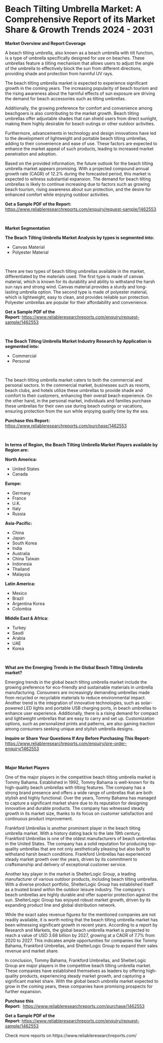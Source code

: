 <p><h1>Beach Tilting Umbrella Market: A Comprehensive Report of its Market Share & Growth Trends 2024 - 2031</h1></p><p><strong>Market Overview and Report Coverage</strong></p>
<p><p>A beach tilting umbrella, also known as a beach umbrella with tilt function, is a type of umbrella specifically designed for use on beaches. These umbrellas feature a tilting mechanism that allows users to adjust the angle of the umbrella to effectively block the sun from different directions, providing shade and protection from harmful UV rays.</p><p>The beach tilting umbrella market is expected to experience significant growth in the coming years. The increasing popularity of beach tourism and the rising awareness about the harmful effects of sun exposure are driving the demand for beach accessories such as tilting umbrellas.</p><p>Additionally, the growing preference for comfort and convenience among beachgoers is also contributing to the market growth. Beach tilting umbrellas offer adjustable shades that can shield users from direct sunlight, making them highly desirable for beach outings or other outdoor activities.</p><p>Furthermore, advancements in technology and design innovations have led to the development of lightweight and portable beach tilting umbrellas, adding to their convenience and ease of use. These factors are expected to enhance the market appeal of such products, leading to increased market penetration and adoption.</p><p>Based on the provided information, the future outlook for the beach tilting umbrella market appears promising. With a projected compound annual growth rate (CAGR) of 12.2% during the forecasted period, this market is expected to witness substantial expansion. The demand for beach tilting umbrellas is likely to continue increasing due to factors such as growing beach tourism, rising awareness about sun protection, and the desire for enhanced comfort while enjoying outdoor activities.</p></p>
<p><strong>Get a Sample PDF of the Report:</strong> <a href="https://www.reliableresearchreports.com/enquiry/request-sample/1462553">https://www.reliableresearchreports.com/enquiry/request-sample/1462553</a></p>
<p>&nbsp;</p>
<p><strong>Market Segmentation</strong></p>
<p><strong>The Beach Tilting Umbrella Market Analysis by types is segmented into:</strong></p>
<p><ul><li>Canvas Material</li><li>Polyester Material</li></ul></p>
<p>&nbsp;</p>
<p><p>There are two types of beach tilting umbrellas available in the market, differentiated by the materials used. The first type is made of canvas material, which is known for its durability and ability to withstand the harsh sun rays and strong wind. Canvas material provides a sturdy and long-lasting umbrella option. The second type is made of polyester material, which is lightweight, easy to clean, and provides reliable sun protection. Polyester umbrellas are popular for their affordability and convenience.</p></p>
<p><strong>Get a Sample PDF of the Report:</strong>&nbsp;<a href="https://www.reliableresearchreports.com/enquiry/request-sample/1462553">https://www.reliableresearchreports.com/enquiry/request-sample/1462553</a></p>
<p>&nbsp;</p>
<p><strong>The Beach Tilting Umbrella Market Industry Research by Application is segmented into:</strong></p>
<p><ul><li>Commercial</li><li>Personal</li></ul></p>
<p>&nbsp;</p>
<p><p>The beach tilting umbrella market caters to both the commercial and personal sectors. In the commercial market, businesses such as resorts, beach clubs, and hotels utilize these umbrellas to provide shade and comfort to their customers, enhancing their overall beach experience. On the other hand, in the personal market, individuals and families purchase these umbrellas for their own use during beach outings or vacations, ensuring protection from the sun while enjoying quality time by the sea.</p></p>
<p><strong>Purchase this Report:</strong>&nbsp; <a href="https://www.reliableresearchreports.com/purchase/1462553">https://www.reliableresearchreports.com/purchase/1462553</a></p>
<p>&nbsp;</p>
<p><strong>In terms of Region, the Beach Tilting Umbrella Market Players available by Region are:</strong></p>
<p>
    <p> <strong> North America: </strong>
        <ul>
            <li>United States</li>
            <li>Canada</li>
        </ul>
        </p> 
    <p> <strong> Europe: </strong>
        <ul>
            <li>Germany</li>
            <li>France</li>
            <li>U.K.</li>
            <li>Italy</li>
            <li>Russia</li>
        </ul>
        </p> 
    <p> <strong> Asia-Pacific: </strong>
        <ul>
            <li>China</li>
            <li>Japan</li>
            <li>South Korea</li>
            <li>India</li>
            <li>Australia</li>
            <li>China Taiwan</li>
            <li>Indonesia</li>
            <li>Thailand</li>
            <li>Malaysia</li>
        </ul>
        </p> 
    <p> <strong> Latin America: </strong>
        <ul>
            <li>Mexico</li>
            <li>Brazil</li>
            <li>Argentina Korea</li>
            <li>Colombia</li>
        </ul>
        </p> 
    <p> <strong> Middle East & Africa: </strong>
        <ul>
            <li>Turkey</li>
            <li>Saudi</li>
            <li>Arabia</li>
            <li>UAE</li>
            <li>Korea</li>
        </ul>
    </p>
    </p>
<p>&nbsp;</p>
<p><strong>What are the Emerging Trends in the Global Beach Tilting Umbrella market?</strong></p>
<p><p>Emerging trends in the global beach tilting umbrella market include the growing preference for eco-friendly and sustainable materials in umbrella manufacturing. Consumers are increasingly demanding umbrellas made from recycled or recyclable materials to reduce environmental impact. Another trend is the integration of innovative technologies, such as solar-powered LED lights and portable USB charging ports, in beach umbrellas to enhance user experience. Additionally, there is a rising demand for compact and lightweight umbrellas that are easy to carry and set up. Customization options, such as personalized prints and patterns, are also gaining traction among consumers seeking unique and stylish umbrella designs.</p></p>
<p><strong>Inquire or Share Your Questions If Any Before Purchasing This Report</strong>- <a href="https://www.reliableresearchreports.com/enquiry/pre-order-enquiry/1462553">https://www.reliableresearchreports.com/enquiry/pre-order-enquiry/1462553</a></p>
<p>&nbsp;</p>
<p><strong>Major Market Players</strong></p>
<p><p>One of the major players in the competitive beach tilting umbrella market is Tommy Bahama. Established in 1992, Tommy Bahama is well-known for its high-quality beach umbrellas with tilting features. The company has a strong brand presence and offers a wide range of umbrellas that are both stylish and highly functional. Over the years, Tommy Bahama has managed to capture a significant market share due to its reputation for designing innovative and durable products. The company has witnessed steady growth in its market size, thanks to its focus on customer satisfaction and continuous product improvement.</p><p>Frankford Umbrellas is another prominent player in the beach tilting umbrella market. With a history dating back to the late 19th century, Frankford Umbrellas is one of the oldest manufacturers of beach umbrellas in the United States. The company has a solid reputation for producing top-quality umbrellas that are not only aesthetically pleasing but also built to withstand harsh beach conditions. Frankford Umbrellas has experienced steady market growth over the years, driven by its commitment to craftsmanship and delivery of exceptional customer service.</p><p>Another key player in the market is ShelterLogic Group, a leading manufacturer of various outdoor products, including beach tilting umbrellas. With a diverse product portfolio, ShelterLogic Group has established itself as a trusted brand within the outdoor leisure industry. The company's beach umbrellas are highly durable and offer superior protection against the sun. ShelterLogic Group has enjoyed robust market growth, driven by its expanding product line and global distribution network.</p><p>While the exact sales revenue figures for the mentioned companies are not readily available, it is worth noting that the beach tilting umbrella market has been witnessing significant growth in recent years. According to a report by Research and Markets, the global beach umbrella market is projected to reach a value of USD 3.68 billion by 2027, growing at a CAGR of 7.7% from 2020 to 2027. This indicates ample opportunities for companies like Tommy Bahama, Frankford Umbrellas, and ShelterLogic Group to expand their sales revenue and market share.</p><p>In conclusion, Tommy Bahama, Frankford Umbrellas, and ShelterLogic Group are major players in the competitive beach tilting umbrella market. These companies have established themselves as leaders by offering high-quality products, experiencing steady market growth, and capturing a significant market share. With the global beach umbrella market expected to grow in the coming years, these companies have promising prospects for further expansion.</p></p>
<p><strong>Purchase this Report:</strong>&nbsp;&nbsp;<a href="https://www.reliableresearchreports.com/purchase/1462553">https://www.reliableresearchreports.com/purchase/1462553</a></p>
<p></p>
<p><strong>Get a Sample PDF of the Report:</strong>&nbsp;<a href="https://www.reliableresearchreports.com/enquiry/request-sample/1462553">https://www.reliableresearchreports.com/enquiry/request-sample/1462553</a></p>
<p>Check more reports on https://www.reliableresearchreports.com/</p>
